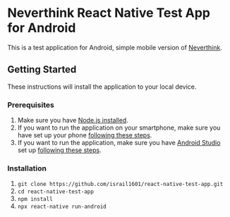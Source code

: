 # Neverthink React Native Test App for Android
This is a test application for Android, simple mobile version of [Neverthink](https://neverthink.tv/).
## Getting Started
These instructions will install the application to your local device.
### Prerequisites
1. Make sure you have [Node.js  installed](https://nodejs.org/en/download/).
2. If you want to run the application on your smartphone, make sure you have set up your phone [following these steps](https://facebook.github.io/react-native/docs/running-on-device).
3. If you want to run the application, make sure you have [Android Studio](https://developer.android.com/studio) set up [following these steps](https://facebook.github.io/react-native/docs/getting-started).
### Installation
1. ```git clone https://github.com/israil1601/react-native-test-app.git```
2. ```cd react-native-test-app```
3. ```npm install```
4. ```npx react-native run-android```
